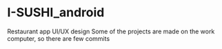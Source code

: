 # I-SUSHI_android
 Restaurant app UI/UX design
Some of the projects are made on the work computer, so there are few commits
